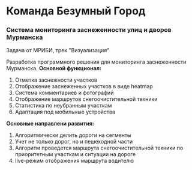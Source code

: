 # Команда Безумный Город
### Система мониторинга заснеженности улиц и дворов Мурманска
Задача от МРИБИ, трек "Визуализация"

Разработка программного решения для мониторинга заснеженности Мурманска. 
**Основной функционал:**
1) Отметка заснежности участков
2) Отображение заснеженных участков в виде heatmap
3) Система комментариев и фотографий 
4) Отображение маршрутов снегоочистительной техники
5) Статистика по неубранным участкам
6) Адаптация под мобильные устройства

**Основные направлени развития:**
1) Алгоритмически делить дороги на сегменты
2) Учет не только дорог, но и пешеходной части
3) Алгоритм проведется маршрута снегоочистительной техники по приоритетным участкам и ситуации на дороге
4) live-режим отображения маршрута водителю

